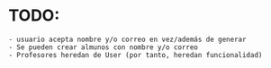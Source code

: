 # TODO:

    - usuario acepta nombre y/o correo en vez/además de generar
    - Se pueden crear almunos con nombre y/o correo
    - Profesores heredan de User (por tanto, heredan funcionalidad)
